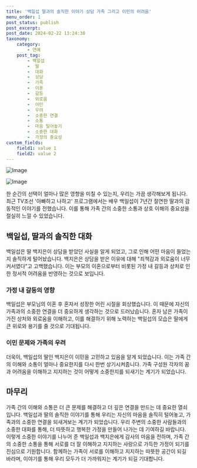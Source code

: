 ```yaml
---
title: '백일섭 딸과의 솔직한 이야기 상담 가족 그리고 이민의 어려움'
menu_order: 1
post_status: publish
post_excerpt: 
post_date: 2024-02-22 13:24:30
taxonomy:
    category:
        - 연예
    post_tag:
        - 백일섭
        -  딸
        -  대화
        -  상담
        -  가족
        -  이혼
        -  갈등
        -  외로움
        -  이민
        -  우려
        -  소중한 연결
        -  소통
        -  마음 털어놓기
        -  소중한 대화
        -  가정의 중요성
custom_fields:
    field1: value 1
    field2: value 2
---
```


![Image](https://mimgnews.pstatic.net/image/312/2024/02/22/0000650261_001_20240222074205128.jpg?type=w540)

![Image](https://ssl.pstatic.net/mimgnews/image/312/2024/02/22/0000650261_002_20240222074205219.jpg?type=w540)

한 순간의 선택이 얼마나 많은 영향을 미칠 수 있는지, 우리는 가끔 생각해보게 됩니다. 최근 TV조선 '아빠하고 나하고' 프로그램에서는 배우 백일섭이 7년간 절연한 딸과의 감동적인 이야기를 전했습니다. 이를 통해 가족 간의 소중한 소통과 상호 이해의 중요성을 절실히 느낄 수 있었습니다.
## 백일섭, 딸과의 솔직한 대화
백일섭은 딸 백지은이 상담을 받았던 사실을 알게 되었고, 그로 인해 어떤 마음이 들었는지 솔직하게 털어놨습니다. 백지은은 상담을 받은 이유에 대해 "죄책감과 외로움이 너무 커서였다"고 고백했습니다. 이는 부모의 이혼으로부터 비롯된 가정 내 갈등과 상처로 인한 정서적 어려움을 반영하는 것으로 보입니다.
### 가정 내 갈등의 영향
백일섭은 부모님의 이혼 후 혼자서 성장한 어린 시절을 회상했습니다. 이 때문에 자신의 가족과의 소중한 연결을 더 중요하게 생각하는 것으로 드러났습니다. 혼자 남은 가족이 가진 상처와 외로움을 이해하고, 이를 해결하기 위해 노력하는 백일섭의 모습은 딸에게 큰 위로와 용기를 줄 것으로 기대됩니다.
### 이민 문제와 가족의 우려
더욱이, 백일섭의 딸인 백지은이 이민을 고민하고 있음을 알게 되었습니다. 이는 가족 간의 이해와 소통이 얼마나 중요한지를 다시 한번 상기시켜줍니다. 가족 구성원 각자의 꿈과 어려움을 이해하고 지지하는 것이 어떻게 소중한지를 되새기는 계기가 되었습니다.
## 마무리
가족 간의 이해와 소통은 더 큰 문제를 해결하고 더 깊은 연결을 만드는 데 중요한 열쇠입니다. 백일섭과 딸의 솔직한 이야기를 통해 우리는 자신의 마음을 솔직히 털어놓고, 가족과의 소중한 연결을 되새겨보는 계기가 되었습니다. 우리 주변의 소중한 사람들과의 소중한 대화를 통해, 더 따뜻하고 행복한 가정을 만들어 나가는 데 기여하길 바랍니다.
이렇게 소중한 이야기를 나누어 준 백일섭과 백지은에게 감사의 마음을 전하며, 가족 간의 소중한 소통을 통해 서로를 더 잘 이해하고 지지하는 사랑으로 가득한 가정이 되기를 진심으로 기원합니다. 함께하는 가족이 서로를 이해하고 지지하는 따뜻한 공간이 되길 바라며, 이야기를 통해 우리 모두가 더 가까워지는 계기가 되길 기대합니다.
